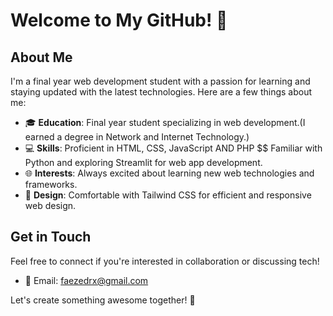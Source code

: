 
# Welcome to My GitHub! 👋

## About Me

I'm a final year web development student with a passion for learning and staying updated with the latest technologies. Here are a few things about me:

- 🎓 **Education**: Final year student specializing in web development.(I earned a degree in Network and Internet Technology.)
- 💻 **Skills**: Proficient in HTML, CSS, JavaScript AND PHP $$ Familiar with Python and exploring Streamlit for web app development.
- 🌐 **Interests**: Always excited about learning new web technologies and frameworks.
- 🎨 **Design**: Comfortable with Tailwind CSS for efficient and responsive web design.


## Get in Touch

Feel free to connect if you're interested in collaboration or discussing tech!

- 📧 Email: faezedrx@gmail.com

Let's create something awesome together! 🚀
